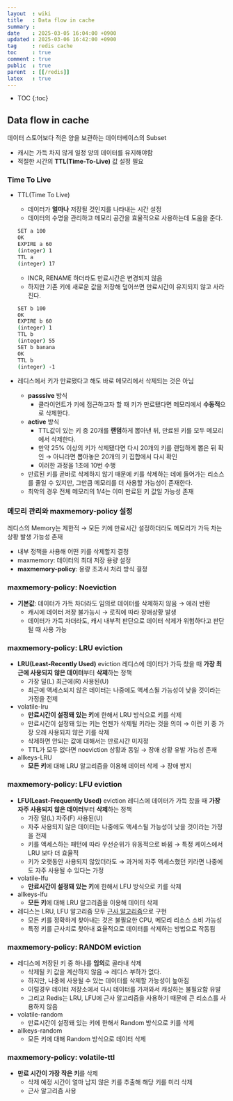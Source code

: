 ```yaml
---
layout  : wiki
title   : Data flow in cache
summary : 
date    : 2025-03-05 16:04:00 +0900
updated : 2025-03-06 16:42:00 +0900
tag     : redis cache
toc     : true
comment : true
public  : true
parent  : [[/redis]]
latex   : true
---
```

* TOC
{:toc}

## Data flow in cache

데이터 스토어보다 적은 양을 보관하는 데이터베이스의 Subset

- 캐시는 가득 차지 않게 일정 양의 데이터를 유지해야함
- 적절한 시간의 **TTL(Time-To-Live)** 값 설정 필요

### Time To Live

- TTL(Time To Live)
    - 데이터가 **얼마나** 저장될 것인지를 나타내는 시간 설정
    - 데이터의 수명을 관리하고 메모리 공간을 효율적으로 사용하는데 도움을 준다.
    
    ```bash
    SET a 100
    OK
    EXPIRE a 60
    (integer) 1
    TTL a
    (integer) 17
    ```
    
    - INCR, RENAME 하더라도 만료시간은 변경되지 않음
    - 하지만 기존 키에 새로운 값을 저장해 덮어쓰면 만료시간이 유지되지 않고 사라진다.
    
    ```bash
    SET b 100
    OK
    EXPIRE b 60
    (integer) 1
    TTL b
    (integer) 55
    SET b banana
    OK
    TTL b
    (integer) -1
    ```
    
- 레디스에서 키가 만료됐다고 해도 바로 메모리에서 삭제되는 것은 아님
    - **passsive** 방식
        - 클라이언트가 키에 접근하고자 할 때 키가 만료됐다면 메모리에서 **수동적**으로 삭제한다.
    - **active** 방식
        - TTL값이 있는 키 중 20개를 **랜덤**하게 뽑아낸 뒤, 만료된 키를 모두 메모리에서 삭제한다.
        - 만약 25% 이상의 키가 삭제됐다면 다시 20개의 키를 랜덤하게 뽑은 뒤 확인 → 아니라면 뽑아놓은 20개의 키 집합에서 다시 확인
        - 이러한 과정을 1초에 10번 수행
    - 만료된 키를 곧바로 삭제하지 않기 때문에 키를 삭제하는 데에 들어가는 리소스를 줄일 수 있지만, 그만큼 메모리를 더 사용할 가능성이 존재한다.
    - 최악의 경우 전체 메모리의 1/4는 이미 만료된 키 값일 가능성 존재

### 메모리 관리와 maxmemory-policy 설정

레디스의 Memory는 제한적 → 모든 키에 만료시간 설정하더라도 메모리가 가득 차는 상황 발생 가능성 존재

- 내부 정책을 사용해 어떤 키를 삭제할지 결정
- maxmemory: 데이터의 최대 저장 용량 설정
- **maxmemory-policy**: 용량 초과시 처리 방식 결정

### maxmemory-policy: Noeviction

- **기본값**: 데이터가 가득 차더라도 임의로 데이터를 삭제하지 않음 → 에러 반환
    - 캐시에 데이터 저장 불가능시 → 로직에 따라 장애상황 발생
    - 데이터가 가득 차더라도, 캐시 내부적 판단으로 데이터 삭제가 위험하다고 판단될 때 사용 가능

### maxmemory-policy: LRU eviction

- **LRU(Least-Recently Used)** eviction 레디스에 데이터가 가득 찼을 때 **가장 최근에 사용되지 않은 데이터**부터 **삭제**하는 정책
    - 가장 덜(L) 최근에(R) 사용된(U)
    - 최근에 액세스되지 않은 데이터는 나중에도 액세스될 가능성이 낮을 것이라는 가정을 전제
- volatile-lru
    - **만료시간이 설정돼 있는 키**에 한해서 LRU 방식으로 키를 삭제
    - 만료시간이 설정돼 있는 키는 언젠가 삭제될 키라는 것을 의미 → 이런 키 중 가장 오래 사용되지 않은 키를 삭제
    - 삭제하면 안되는 값에 대해서는 만료시간 미지정
    - TTL가 모두 없다면 noeviction 상황과 동일 → 장애 상황 유발 가능성 존재
- allkeys-LRU
    - **모든 키**에 대해 LRU 알고리즘을 이용해 데이터 삭제 → 장애 방지

### maxmemory-policy: LFU eviction

- **LFU(Least-Frequently Used)** eviction 레디스에 데이터가 가득 찼을 때 **가장 자주 사용되지 않은 데이터**부터 **삭제**하는 정책
    - 가장 덜(L) 자주(F) 사용된(U)
    - 자주 사용되지 않은 데이터는 나중에도 액세스될 가능성이 낮을 것이라는 가정을 전제
    - 키를 액세스하는 패턴에 따라 우선순위가 유동적으로 바뀜 → 특정 케이스에서 LRU 보다 더 효율적
    - 키가 오랫동안 사용되지 않았더라도 → 과거에 자주 액세스했던 키라면 나중에도 자주 사용될 수 있다는 가정
- volatile-lfu
    - **만료시간이 설정돼 있는 키**에 한해서 LFU 방식으로 키를 삭제
- allkeys-lfu
    - **모든 키**에 대해 LRU 알고리즘을 이용해 데이터 삭제
- 레디스는 LRU, LFU 알고리즘 모두 [근사 알고리즘](https://ko.wikipedia.org/wiki/%EA%B7%BC%EC%82%AC_%EC%95%8C%EA%B3%A0%EB%A6%AC%EC%A6%98)으로 구현
    - 모든 키를 정확하게 찾아내는 것은 불필요한 CPU, 메모리 리소스 소비 가능성
    - 특정 키를 근사치로 찾아내 효율적으로 데이터를 삭제하는 방법으로 작동됨

### maxmemory-policy: RANDOM eviction

- 레디스에 저장된 키 중 하나를 **임의**로 골라내 삭제
    - 삭제될 키 값을 계산하지 않음 → 레디스 부하가 없다.
    - 하지만, 나중에 사용될 수 있는 데이터를 삭제할 가능성이 높아짐
    - 이럴경우 데이터 저장소에서 다시 데이터를 가져와서 캐싱하는 불필요함 유발
    - 그리고 Redis는 LRU, LFU에 근사 알고리즘을 사용하기 때문에 큰 리소스를 사용하지 않음
- volatile-random
    - 만료시간이 설정돼 있는 키에 한해서 Random 방식으로 키를 삭제
- allkeys-random
    - 모든 키에 대해 Random 방식으로 데이터 삭제

### maxmemory-policy: volatile-ttl

- **만료 시간이 가장 작은 키**를 삭제
    - 삭제 예정 시간이 얼마 남지 않은 키를 추출해 해당 키를 미리 삭제
    - 근사 알고리즘 사용